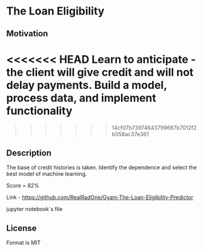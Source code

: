 # The Loan Eligibility

## Motivation
<<<<<<< HEAD
Learn to anticipate - the client will give credit and will not delay payments. Build a model, process data, and implement functionality
=======

>>>>>>> 14cf07b73974643799667b7012f2b058ac37e361

## Description
The base of credit histories is taken. Identify the dependence and select the best model of machine learning.

Score = 82%

Link - https://github.com/RealRadOne/Gyani-The-Loan-Eligibility-Predictor

jupyter notebook`s file 

## License
Format is MIT

